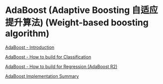 # AdaBoost (Adaptive Boosting 自适应提升算法) (Weight-based boosting algorithm)

[AdaBoost - Introduction](https://github.com/yangshiteng/Data-Science-Learning-Path/blob/main/Machine%20Learning/machine_learning_models/Ensemble_Learning/Boosting/adaboost/files/AdaBoost_Introduction.md)

[AdaBoost - How to build for Classification](https://github.com/yangshiteng/Data-Science-Learning-Path/blob/main/Machine%20Learning/machine_learning_models/Ensemble_Learning/Boosting/adaboost/files/AdaBoost.pdf)

[AdaBoost - How to build for Regression (AdaBoost R2)](https://github.com/yangshiteng/Data-Science-Learning-Path/blob/main/Machine%20Learning/machine_learning_models/Ensemble_Learning/Boosting/adaboost/files/Adaboost_for_Regression.md)

[AdaBoost Implementation Summary](https://github.com/yangshiteng/Data-Science-Learning-Path/blob/main/Machine%20Learning/machine_learning_models/Ensemble_Learning/Boosting/adaboost/files/AdaBoost_Summary.md)